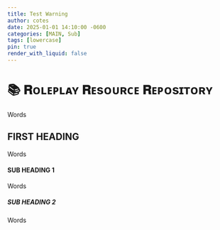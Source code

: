 ```yaml
---
title: Test Warning 
author: cotes
date: 2025-01-01 14:10:00 -0600
categories: [MAIN, Sub]
tags: [lowercase]
pin: true
render_with_liquid: false
---
```


# 📚 𝐑ᴏʟᴇᴘʟᴀʏ 𝐑ᴇsᴏᴜʀᴄᴇ 𝐑ᴇᴘᴏsɪᴛᴏʀʏ

Words

## FIRST HEADING

Words

#### SUB HEADING 1

Words

##### SUB HEADING 2

Words